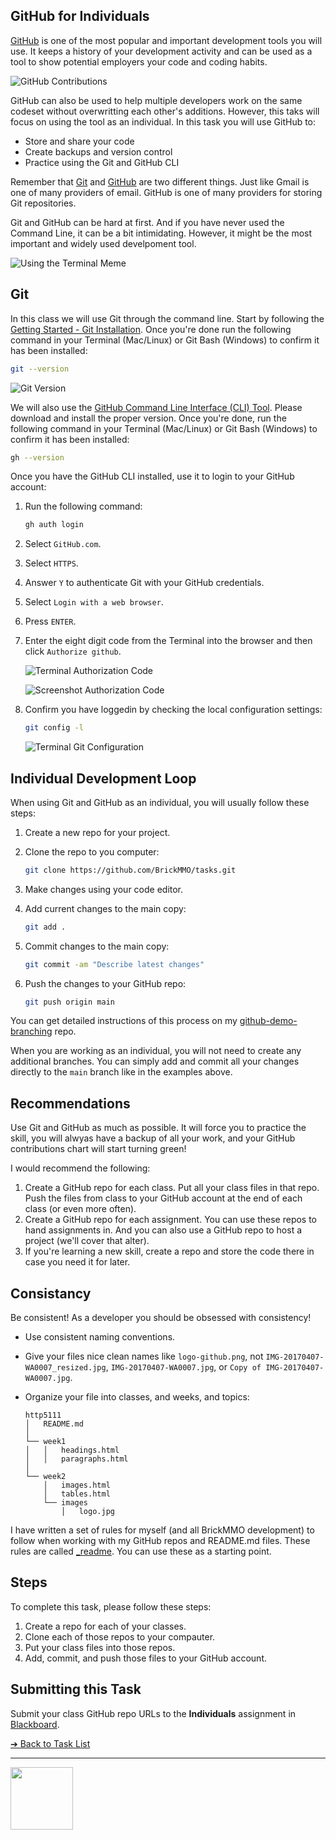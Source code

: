 ## GitHub for Individuals

[GitHub](https://github.com/) is one of the most popular and important development tools you will use. It keeps a history of your development activity and can be used as a tool to show potential employers your code and coding habits. 

![GitHub Contributions](images/screenshot-contributions.png)

GitHub can also be used to help multiple developers work on the same codeset without overwritting each other's additions. However, this taks will focus on using the tool as an individual. In this task you will use GitHub to:

- Store and share your code
- Create backups and version control
- Practice using the Git and GitHub CLI

Remember that [Git](https://git-scm.com/) and [GitHub](https://github.com/) are two different things. Just like Gmail is one of many providers of email. GitHub is one of many providers for storing Git repositories. 

Git and GitHub can be hard at first. And if you have never used the Command Line, it can be a bit intimidating. However, it might be the most important and widely used develpoment tool.

![Using the Terminal Meme](images/meme-terminal.png)

## Git

In this class we will use Git through the command line. Start by following the [Getting Started - Git Installation](https://git-scm.com/book/en/v2/Getting-Started-Installing-Git). Once you're done run the following command in your Terminal (Mac/Linux) or Git Bash (Windows) to confirm it has been installed:

```sh
git --version
```

![Git Version](images/terminal-git-version.png)

We will also use the [GitHub Command Line Interface (CLI) Tool](https://cli.github.com/). Please download and install the proper version. Once you're done, run the following command in your Terminal (Mac/Linux) or Git Bash (Windows) to confirm it has been installed:

```sh
gh --version
```

Once you have the GitHub CLI installed, use it to login to your GitHub account:

1. Run the following command:

    ```sh
    gh auth login 
    ```

2. Select `GitHub.com`.
3. Select `HTTPS`.
4. Answer `Y` to authenticate Git with your GitHub credentials.
5. Select `Login with a web browser`.
6. Press `ENTER`.
7. Enter the eight digit code from the Terminal into the browser and then click `Authorize github`.

    ![Terminal Authorization Code](images/terminal-auth-code.png)

    ![Screenshot Authorization Code](images/screenshot-auth-code.png)

8. Confirm you have loggedin by checking the local configuration settings:

    ```sh
    git config -l
    ```

    ![Terminal Git Configuration](images/terminal-git-config.png)

## Individual Development Loop

When using Git and GitHub as an individual, you will usually follow these steps:

1. Create a new repo for your project.
2. Clone the repo to you computer:

    ```sh
    git clone https://github.com/BrickMMO/tasks.git
    ```

3. Make changes using your code editor.
4. Add current changes to the main copy:

    ```sh
    git add .
    ```

5. Commit changes to the main copy:

    ```sh
    git commit -am "Describe latest changes"
    ```

6. Push the changes to your GitHub repo:

    ```sh
    git push origin main
    ```

You can get detailed instructions of this process on my [github-demo-branching](https://github.com/codeadamca/github-demo-branching) repo. 

When you are working as an individual, you will not need to create any additional branches. You can simply add and commit all your changes directly to the `main` branch like in the examples above.

## Recommendations

Use Git and GitHub as much as possible. It will force you to practice the skill, you will alwyas have a backup of all your work, and your GitHub contributions chart will start turning green!

I would recommend the following:

1. Create a GitHub repo for each class. Put all your class files in that repo. Push the files from class to your GitHub account at the end of each class (or even more often). 
2. Create a GitHub repo for each assignment. You can use these repos to hand assignments in. And you can also use a GitHub repo to host a project (we'll cover that alter).
3. If you're learning a new skill, create a repo and store the code there in case you need it for later. 

## Consistancy

Be consistent! As a developer you should be obsessed with consistency!

- Use consistent naming conventions.
- Give your files nice clean names like `logo-github.png`, not `IMG-20170407-WA0007_resized.jpg`, `IMG-20170407-WA0007.jpg`, or `Copy of IMG-20170407-WA0007.jpg`.
- Organize your file into classes, and weeks, and topics:

    ```
    http5111
    │   README.md
    │
    └── week1
    │   │   headings.html
    │   │   paragraphs.html
    │
    └── week2
        │   images.html
        │   tables.html
        └── images
            │   logo.jpg
    ```

I have written a set of rules for myself (and all BrickMMO development) to follow when working with my GitHub repos and README.md files. These rules are called [_readme](https://readme.codeadam.ca/). You can use these as a starting point.

## Steps

To complete this task, please follow these steps:

1. Create a repo for each of your classes.
2. Clone each of those repos to your compauter.
3. Put your class files into those repos. 
4. Add, commit, and push those files to your GitHub account.

## Submitting this Task

Submit your class GitHub repo URLs to the **Individuals** assignment in [Blackboard](https://learn.humber.ca/).

[&#10132; Back to Task List](/)

---

<a href="https://brickmmo.com">
<img src="https://brickmmo.com/images/brickmmo-logo-horizontal.jpg" width="100">
</a>
